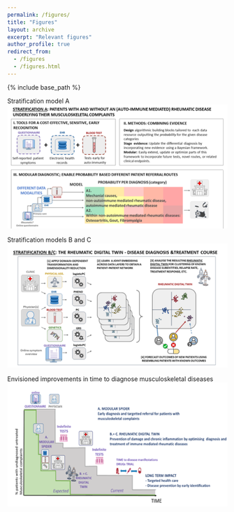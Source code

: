 ```yaml
---
permalink: /figures/
title: "Figures"
layout: archive
excerpt: "Relevant figures"
author_profile: true
redirect_from: 
  - /figures
  - /figures.html
---
```


{% include base_path %}

Stratification model A
![Stratification model A](../images/SPIDeRR_stratA.PNG)

Stratification models B and C
![Stratification model A](../images/SPIDeRR_stratBC.PNG)

Envisioned improvements in time to diagnose musculoskeletal diseases
![SPIDeRR Time to Diagnose](../images/SPIDeRR_survival.PNG)

